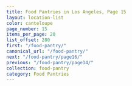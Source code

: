 ```yaml
---
title: Food Pantries in Los Angeles, Page 15
layout: location-list
color: canteloupe
page_number: 15
items_per_page: 20
list_offset: 280
first: "/food-pantry/"
canonical_url: "/food-pantry/"
next: "/food-pantry/page16/"
previous: "/food-pantry/page14/"
collection: food-pantry
category: Food Pantries
---
```



